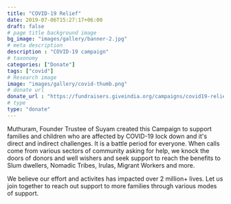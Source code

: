 ```yaml
---
title: "COVID-19 Relief"
date: 2019-07-06T15:27:17+06:00
draft: false
# page title background image
bg_image: "images/gallery/banner-2.jpg"
# meta description
description : "COVID-19 campaign"
# taxonomy
categories: ["Donate"]
tags: ["covid"]
# Research image
image: "images/gallery/covid-thumb.png"
# donate url
donate_url : "https://fundraisers.giveindia.org/campaigns/covid19-relief-work-by-suyam"
# type
type: "donate"
---
```


Muthuram, Founder Trustee of Suyam created this Campaign to support 
families and children who are affected by COVID-19 lock down and it's 
direct and indirect challenges. It is a battle period for everyone. When calls 
come from various sectors of community asking for help, we knock the doors of 
donors and well wishers and seek support to reach the benefits to Slum 
dwellers, Nomadic Tribes, Irulas, Migrant Workers and more.

We believe our effort and activites has impacted over 2 million+ lives. Let us 
join together to reach out support to more families through various modes of 
support.
